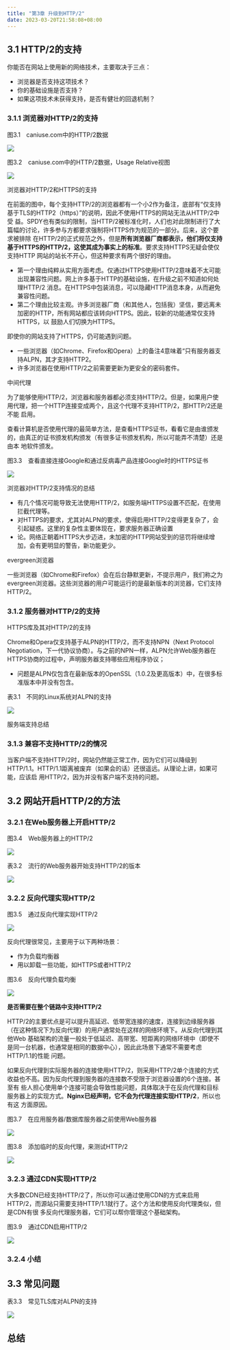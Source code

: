 ```yaml
---
title: "第3章 升级到HTTP/2"
date: 2023-03-20T21:58:08+08:00
---
```


## 3.1 HTTP/2的支持

你能否在网站上使用新的网络技术，主要取决于三点：

- 浏览器是否支持这项技术？
- 你的基础设施是否支持？
- 如果这项技术未获得支持，是否有健壮的回退机制？

### 3.1.1 浏览器对HTTP/2的支持

图3.1　caniuse.com中的HTTP/2数据

![](https://res.weread.qq.com/wrepub/epub_32517945_62)

图3.2　caniuse.com中的HTTP/2数据，Usage Relative视图

![](https://res.weread.qq.com/wrepub/epub_32517945_63)

浏览器对HTTP/2和HTTPS的支持

在前面的图中，每个支持HTTP/2的浏览器都有一个小2作为备注，底部有“仅支持基于TLS的HTTP2（https）”的说明，因此不使用HTTPS的网站无法从HTTP/2中受
益。SPDY也有类似的限制，当HTTP/2被标准化时，人们也对此限制进行了大篇幅的讨论，许多参与方都要求强制将HTTPS作为规范的一部分。后来，这个要求被排除
在HTTP/2的正式规范之外，但是**所有浏览器厂商都表示，他们将仅支持基于HTTPS的HTTP/2，这使其成为事实上的标准**。要求支持HTTPS无疑会使仅支持HTTP
网站的站长不开心，但这种要求有两个很好的理由。

- 第一个理由纯粹从实用方面考虑。仅通过HTTPS使用HTTP/2意味着不太可能出现兼容性问题。网上许多基于HTTP的基础设施，在升级之前不知道如何处理HTTP/2
  消息。在HTTPS中包装消息，可以隐藏HTTP消息本身，从而避免兼容性问题。
- 第二个理由比较主观。许多浏览器厂商（和其他人，包括我）坚信，要远离未加密的HTTP，所有网站都应该转向HTTPS。因此，较新的功能通常仅支持HTTPS，以
  鼓励人们切换为HTTPS。

即使你的网站支持了HTTPS，仍可能遇到问题。

- 一些浏览器（如Chrome、Firefox和Opera）上的备注4意味着“只有服务器支持ALPN，其才支持HTTP2。
- 许多浏览器在使用HTTP/2之前需要更新为更安全的密码套件。

中间代理

为了能够使用HTTP/2，浏览器和服务器都必须支持HTTP/2。但是，如果用户使用代理，把一个HTTP连接变成两个，且这个代理不支持HTTP/2，那HTTP/2还是不能
启用。

查看计算机是否使用代理的最简单方法，是查看HTTPS证书，看看它是由谁颁发的，由真正的证书颁发机构颁发（有很多证书颁发机构，所以可能弄不清楚）还是由本
地软件颁发。

图3.3　查看直接连接Google和通过反病毒产品连接Google时的HTTPS证书

![](https://res.weread.qq.com/wrepub/epub_32517945_64)

浏览器对HTTP/2支持情况的总结

- 有几个情况可能导致无法使用HTTP/2，如服务端HTTPS设置不匹配，在使用拦截代理等。
- 对HTTPS的要求，尤其对ALPN的要求，使得启用HTTP/2变得更复杂了，会引起疑惑。这里的复杂性主要体现在，要求服务器正确设置
- 论。网络正朝着HTTPS大步迈进，未加密的HTTP网站受到的惩罚将继续增加，会有更明显的警告，新功能更少。

evergreen浏览器

一些浏览器（如Chrome和Firefox）会在后台静默更新，不提示用户，我们称之为evergreen浏览器。这些浏览器的用户可能运行的是最新版本的浏览器，它们支持
HTTP/2。

### 3.1.2 服务器对HTTP/2的支持

HTTPS库及其对HTTP/2的支持

Chrome和Opera仅支持基于ALPN的HTTP/2，而不支持NPN（Next Protocol Negotiation，下一代协议协商）。与之前的NPN一样，ALPN允许Web服务器在
HTTPS协商的过程中，声明服务器支持哪些应用程序协议；

- 问题是ALPN仅包含在最新版本的OpenSSL（1.0.2及更高版本）中，在很多标准版本中并没有包含。

表3.1　不同的Linux系统对ALPN的支持

![](https://res.weread.qq.com/wrepub/epub_32517945_65)

服务端支持总结

### 3.1.3 兼容不支持HTTP/2的情况

当客户端不支持HTTP/2时，网站仍然能正常工作，因为它们可以降级到HTTP/1.1。HTTP/1.1距离被废弃（如果会的话）还很遥远。从理论上讲，如果可能，应该启
用HTTP/2，因为并没有客户端不支持的问题。

## 3.2 网站开启HTTP/2的方法

### 3.2.1 在Web服务器上开启HTTP/2

图3.4　Web服务器上的HTTP/2

![](https://res.weread.qq.com/wrepub/epub_32517945_66)

表3.2　流行的Web服务器开始支持HTTP/2的版本

![](https://res.weread.qq.com/wrepub/epub_32517945_67)

### 3.2.2 反向代理实现HTTP/2

图3.5　通过反向代理实现HTTP/2

![](https://res.weread.qq.com/wrepub/epub_32517945_68)

反向代理很常见，主要用于以下两种场景：

- 作为负载均衡器
- 用以卸载一些功能，如HTTPS或者HTTP/2

图3.6　反向代理负载均衡

![](https://res.weread.qq.com/wrepub/epub_32517945_69)

**是否需要在整个链路中支持HTTP/2**

HTTP/2的主要优点是可以提升高延迟、低带宽连接的速度，连接到边缘服务器（在这种情况下为反向代理）的用户通常处在这样的网络环境下。从反向代理到其他Web
基础架构的流量一般处于低延迟、高带宽、短距离的网络环境中（即使不是同一台机器，也通常是相同的数据中心），因此此场景下通常不需要考虑HTTP/1.1的性能
问题。

如果反向代理到实际服务器的连接使用HTTP/2，则采用HTTP/2单个连接的方式收益也不高。因为反向代理到服务器的连接数不受限于浏览器设置的6个连接。甚至有
些人担心使用单个连接可能会导致性能问题，具体取决于在反向代理和目标服务器上的实现方式。**Nginx已经声明，它不会为代理连接实现HTTP/2**，所以也有这
方面原因。

图3.7　在应用服务器/数据库服务器之前使用Web服务器

![](https://res.weread.qq.com/wrepub/epub_32517945_70)

图3.8　添加临时的反向代理，来测试HTTP/2

![](https://res.weread.qq.com/wrepub/epub_32517945_71)

### 3.2.3 通过CDN实现HTTP/2

大多数CDN已经支持HTTP/2了，所以你可以通过使用CDN的方式来启用HTTP/2，而源站只需要支持HTTP/1.1就行了。这个方法和使用反向代理类似，但是CDN有很
多反向代理服务器，它们可以帮你管理这个基础架构。

图3.9　通过CDN启用HTTP/2

![](https://res.weread.qq.com/wrepub/epub_32517945_72)

### 3.2.4 小结

## 3.3 常见问题

表3.3　常见TLS库对ALPN的支持

![](https://res.weread.qq.com/wrepub/epub_32517945_74)

## 总结
